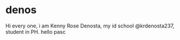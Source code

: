 # denos
Hi every one, i am Kenny Rose Denosta, my id school @krdenosta237, student in PH. hello
pasc
